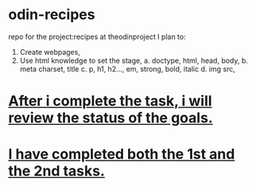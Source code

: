 # odin-recipes
repo for the project:recipes at theodinproject
I plan to:
1.  Create webpages,
2.  Use html knowledge to set the stage,
    a. doctype, html, head, body,
    b. meta charset, title
    c. p, h1, h2..., em, strong, bold, italic
    d. img src, <a href>

# After i complete the task, i will review the status of the goals.
# I have completed both the 1st and the 2nd tasks.